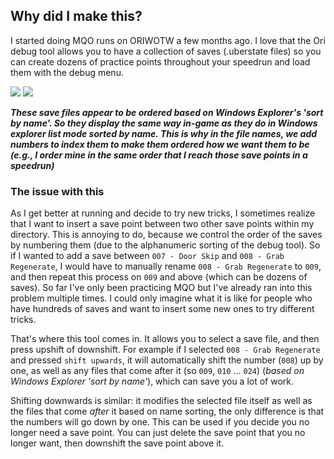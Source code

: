 ## Why did I make this?
I started doing MQO runs on ORIWOTW a few months ago. I love that the Ori debug tool allows you to have a collection of saves (.uberstate files) so you can create dozens of practice points throughout your speedrun
and load them with the debug menu.

![](https://i.gyazo.com/2eaa396bf1070b2367a6da2fd465910d.png)
![](https://i.gyazo.com/33e77d9506311fe612dc69f3fd5b07d4.png)

***These save files appear to be ordered based on Windows Explorer's 'sort by name'. So they display the same way in-game as they do in Windows explorer list mode sorted by name. This is why in the file names, we add
numbers to index them to make them ordered how we want them to be (e.g., I order mine in the same order that I reach those save points in a speedrun)***

### The issue with this
As I get better at running and decide to try new tricks, I sometimes realize that I want to insert a save point between two other save points within my directory.
This is annoying to do, because we control the order of the saves by numbering them (due to the alphanumeric sorting of the debug tool). So if I wanted to add a save between `007 - Door Skip` 
and `008 - Grab Regenerate`, I would have to manually rename `008 - Grab Regenerate` to `009`, and then repeat this process on `009` and above (which can be dozens of saves). So far I've only been practicing MQO but I've
already ran into this problem multiple times. I could only imagine what it is like for people who have hundreds of saves and want to insert some new ones to try different tricks.

That's where this tool comes in. It allows you to select a save file, and then press upshift of downshift. For example if I selected `008 - Grab Regenerate` and pressed `shift upwards`, it will automatically shift the
number (`008`) up by one, as well as any files that come after it (so `009`, `010` ... `024`) (*based on Windows Explorer 'sort by name'*), which can save you a lot of work.

Shifting downwards is similar: it modifies the selected file itself as well as the files that come *after* it based on name sorting, the only difference is that the numbers will go down by one. This can be used if you 
decide you no longer need a save point. You can just delete the save point that you no longer want, then downshift the save point above it.
